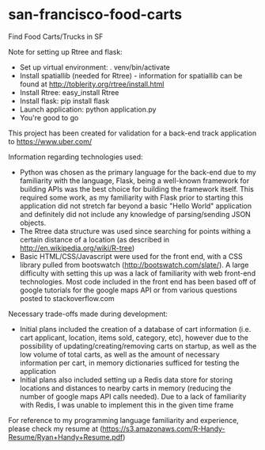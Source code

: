 san-francisco-food-carts
========================

Find Food Carts/Trucks in SF

Note for setting up Rtree and flask:  
- Set up virtual environment: . venv/bin/activate  
- Install spatiallib (needed for Rtree) - information for spatiallib can be found at http://toblerity.org/rtree/install.html  
- Install Rtree: easy_install Rtree  
- Install flask: pip install flask  
- Launch application: python application.py  
- You're good to go  

This project has been created for validation for a back-end track application to https://www.uber.com/  

Information regarding technologies used:  
- Python was chosen as the primary language for the back-end due to my familiarity with the language, Flask, being a well-known framework for building APIs was the best choice for building the framework itself. This required some work, as my familiarity with Flask prior to starting this application did not stretch far beyond a basic "Hello World" application and definitely did not include any knowledge of parsing/sending JSON objects.  
- The Rtree data structure was used since searching for points withing a certain distance of a location (as described in http://en.wikipedia.org/wiki/R-tree)  
- Basic HTML/CSS/Javascript were used for the front end, with a CSS library pulled from bootswatch (http://bootswatch.com/slate/). A large difficulty with setting this up was a lack of familiarity with web front-end technologies. Most code included in the front end has been based off of google tutorials for the google maps API or from various questions posted to stackoverflow.com  

Necessary trade-offs made during development:  
- Initial plans included the creation of a database of cart information (i.e. cart applicant, location, items sold, category, etc), however due to the possibility of updating/creating/removing carts on startup, as well as the low volume of total carts, as well as the amount of necessary information per cart, in memory dictionaries sufficed for testing the application  
- Initial plans also included setting up a Redis data store for storing locations and distances to nearby carts in memory (reducing the number of google maps API calls needed). Due to a lack of familiarity with Redis, I was unable to implement this in the given time frame  

For reference to my programming language familiarity and experience, please check my resume at (https://s3.amazonaws.com/R-Handy-Resume/Ryan+Handy+Resume.pdf)  
